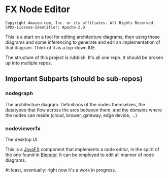# FX Node Editor

	Copyright Amazon.com, Inc. or its affiliates. All Rights Reserved.
	SPDX-License-Identifier: Apache-2.0

This is a start on a tool for editing architecture diagrams, then using those
diagrams and some inferencing to generate and edit an implementation of that
diagram.  Think of it as a top-down IDE.

The structure of this project is rubbish.  It's all one repo.  It should be
broken up into multiple repos.

## Important Subparts (should be sub-repos)
### nodegraph
The architecture diagram.  Definitions of the nodes themselves,
the datatypes that flow across the arcs between them,
and the domains where the nodes can reside
(cloud, brower, gateway, edge device, ...)

### nodeviewerfx
The desktop UI

This is a [JavaFX](https://openjfx.io) component that implements a node editor,
in the spirit of the one found in
[Blender](https://docs.blender.org/manual/en/2.79/render/blender_render/materials/nodes/introduction.html).
It can be employed to edit all manner of node diagrams.

At least, eventually: right now it's a work in progress.
